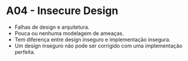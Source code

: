 # A04 - Insecure Design​

- Falhas de design e arquitetura.
- Pouca ou nenhuma modelagem de ameaças.
- Tem diferença entre design inseguro e implementação insegura.
- Um design inseguro não pode ser corrigido com uma implementação perfeita.

<div>
  <Image :src="'/password-hint.png'" style="border-radius:10px;margin:0 auto;margin-top:50px" width="300" />
</div>